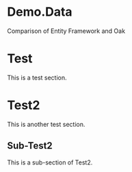 Demo.Data
=========

Comparison of Entity Framework and Oak

# Test
This is a test section.

# Test2
This is another test section.

## Sub-Test2
This is a sub-section of Test2.
